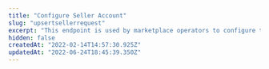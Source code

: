 ```yaml
---
title: "Configure Seller Account"
slug: "upsertsellerrequest"
excerpt: "This endpoint is used by marketplace operators to configure the accounts of sellers that have already accepted the invitation to join their marketplaces. \n\nFor marketplaces to [add sellers](https://help.vtex.com/tutorial/adding-a-seller-beta--6q4G4RNqVENr5YMJyindwL) without the Seller Invite feature, call this endpoint directly. \n\nThis call includes all of the information a seller needs to activate their account."
hidden: false
createdAt: "2022-02-14T14:57:30.925Z"
updatedAt: "2022-06-24T18:45:39.350Z"
---
```

